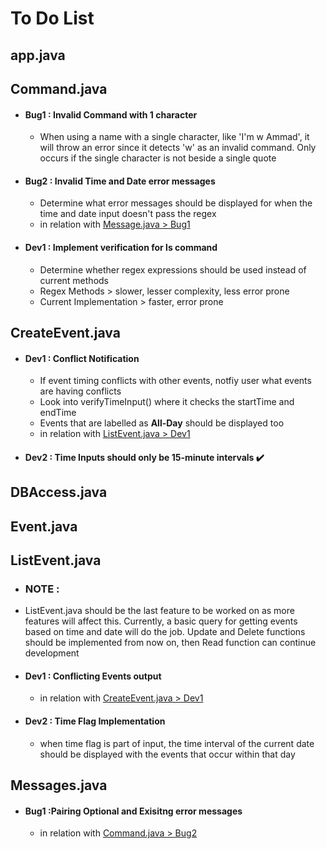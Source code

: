 # To Do List

## app.java

## Command.java

- #### Bug1 : Invalid Command with 1 character
  - When using a name with a single character, like 'I'm w Ammad', it will throw an error since it detects 'w' as an invalid command. Only occurs if the single character is not beside a single quote
- #### Bug2 : Invalid Time and Date error messages

  - Determine what error messages should be displayed for when the time and date input doesn't pass the regex
  - in relation with [Message.java > Bug1](#bug1-pairing-optional-and-exisitng-error-messages)

- #### Dev1 : Implement verification for **ls** command
  - Determine whether regex expressions should be used instead of current methods
  - Regex Methods > slower, lesser complexity, less error prone
  - Current Implementation > faster, error prone

## CreateEvent.java

- #### Dev1 : Conflict Notification
  - If event timing conflicts with other events, notfiy user what events are having conflicts
  - Look into verifyTimeInput() where it checks the startTime and endTime
  - Events that are labelled as **All-Day** should be displayed too
  - in relation with [ListEvent.java > Dev1](#dev1--conflicting-events-output)
- #### Dev2 : Time Inputs should only be 15-minute intervals :heavy_check_mark:

## DBAccess.java

## Event.java

## ListEvent.java

- ### NOTE :
- ListEvent.java should be the last feature to be worked on as more features will affect this. Currently, a basic query for getting events based on time and date will do the job. Update and Delete functions should be implemented from now on, then Read function can continue development
- #### Dev1 : Conflicting Events output
  - in relation with [CreateEvent.java > Dev1](#dev1--conflict-notification)
- #### Dev2 : Time Flag Implementation
  - when time flag is part of input, the time interval of the current date should be displayed with the events that occur within that day

## Messages.java

- #### Bug1 :Pairing Optional and Exisitng error messages
  - in relation with [Command.java > Bug2](#bug2--invalid-time-and-date-error-messages)
